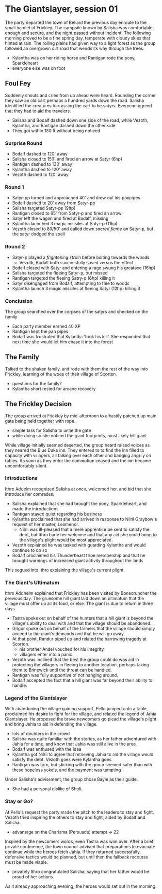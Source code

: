 # The Giantslayer, session 01

The party departed the town of Beliard the previous day enroute to the small hamlet of Frickley. The campsite known by Salisha was comfortable enough and secure, and the night passed without incident. The following morning proved to be a fine spring day, temperate with cloudy skies that hinted at rain. The rolling plains had given way to a light forest as the group followed an overgrown dirt road that wends its way through the trees.

- Kylantha was on her riding horse and Rantigan rode the pony, Sparkleheart
- everyone else was on foot 

## Foul Fey

Suddenly shouts and cries from up ahead were heard. Rounding the corner they saw an old cart perhaps a hundred yards down the road. Salisha identified the creatures harrassing the cart to be satyrs. Everyone agreed that they had to aid the travelers.

- Salisha and Bodalf dashed down one side of the road, while Vezoth, Kylantha, and Rantigan dashed down the other side.
- They got within 180 ft without being noticed

### Surprise Round

- Bodalf dashed to 120' away
- Salisha closed to 150' and fired an arrow at Satyr (6hp)
- Rantigan dashed to 130' away
- Kylantha dashed to 120' away
- Vezoth dashed to 120' away

### Round 1

- Satyr-pp turned and approached 40' and drew out his panpipes
- Bodalf dashed to 20' away from Satyr-pp
- Salisha targeted Satyr-pp (9hp)
- Rantigan closed to 65' from Satyr-p and fired an arrow 
- Satyr left the wagon and fired at Bodalf, missing
- Kylantha launched 3 magic missiles at Satyr-p (11hp)
- Vezoth closed to 80/50' and called down *sacred flame* on Satyr-p, but the satyr dodged the spell

### Round 2
- Satyr-p played a *frightening strain* before bolting towards the woods
	- Vezoth, Bodalf both successfully saved versus the effect
- Bodalf closed with Satyr and entering a rage swung his greataxe (16hp)
- Salisha targeted the fleeing Satyr-p, but missed
- Rantigan targeted the fleeing Satry-p (6hp) killing it
- Satyr disengaged from Bodalf, attempting to flee to woods
- Kylantha launch 3 magic missiles at fleeing Satyr (12hp) killing it

### Conclusion

The group searched over the corpses of the satyrs and checked on the family

- Each party member earned 40 XP
- Rantigan kept the pan pipes
- Bodalf was frustrated that Kylantha 'took his kill'. She responded that next time she would let him chase it into the forest

## The Family

Talked to the shaken family, and rode with them the rest of the way into Frickley, learning of the woes of their village of Scorton.

- questions for the family?
- Kylantha short rested for arcane recovery

## The Frickley Decision

The group arrived at Frickley by mid-afternoon to a hastily patched up main gate being held together with rope.

- simple task for Salisha to untie the gate
- while doing so she noticed the giant footprints, most likely hill giant

While village initially seemed deserted, the group heard raised voices as they neared the Blue Duke inn. They entered to to find the inn filled to capacity with villagers, all talking over each other and banging angrily on tables. As soon as they enter the commotion ceased and the inn became uncomfortably silent. 

### Introductions
Ithro Addelm recognized Salisha at once, welcomed her, and bid that she introduce her comrades.

- Salisha explained that she had brought the pony, Sparkleheart, and made the introductions
- Rantigan stayed quiet regarding his business
- Kylantha proclaimed that she had arrived in response to Nilril Graybow's request of her master, Leomenor.
	- Nilril was ill-pleased that a mere apprentice be sent to satisfy the debt, but Ithro bade her welcome and that any aid she could bring to the village's plight would be most appreciated.
- Vezoth explained he was tasked with guarding Kylantha and would continue to do so
- Bodalf proclaimed his Thunderbeast tribe membership and that he brought warnings of increased giant activity throughout the lands 

This segued into Ithro explaining the village's current plight.

### The Giant's Ultimatum
Ithro Addhelm explained that Frickley has been visited by Bonecruncher the previous day. The gruesome hill giant laid down an ultimatum that the village must offer up all its food, or else. The giant is due to return in three days.

- Tastra spoke out on behalf of the hunters that a hill giant is beyond the village's ability to deal with and that the village should be abandoned.
- Grigor spoke out on behalf of the farmers that the village should simply acceed to the giant's demands and that he will go away.
- At that point, Randur piped up and related the harrowing tragedy at Scorton.
	- his brother Andel vouched for his integrity
	- villagers enter into a panic
- Vezoth was inclined that the best the group could do was aid in protecting the villagers in fleeing to another location, perhaps taking them to Brinewick until the threat can be handled.
- Rantigan was fully supportive of not hanging around.
- Bodalf accepted the fact that a hill giant was far beyond their ability to handle.

### Legend of the Giantslayer

With abandoning the village gaining support, Pello jumped onto a table, proclaimed his desire to fight for the village, and related the legend of Jahia Giantslayer. He proposed the brave newcomers go plead the village's plight and bring Jahia to aid in defending the village.

- lots of doubters in the crowd
- Salisha was quite familiar with the stories, as her father adventured with Jahia for a time, and knew that Jahia was still alive in the area.
- Bodalf was enthused with the idea
- Kylantha got Nilril to agree that retrieving Jahia to aid the village would satisfy the debt. Vezoth goes were Kylantha goes.
- Rantigan was torn, but sticking with the group seemed safer than with these hopeless yokels, and the payment was tempting

Under Salisha's advisement, the group chose Bayle as their guide.

- She had a personal dislike of Sholt.

### Stay or Go?

At Pello's request the party made the pitch to the leaders to stay and fight. Vezoth tried inspiring the others to stay and fight, aided by Bodalf and Salisha.

- advantage on the Charisma (Persuade) attempt -> 22

Inspired by the newcomers words, even Tastra was won over. After a brief private conference, the town council advised that preparations to evacuate continue while the heroes fetch Jahia. If they returned successfully, defensive tactics would be planned, but until then the fallback recourse must be made viable.

- privately Ithro congratulated Salisha, saying that her father would be proud of her actions.

As it already approaching evening, the heroes would set out in the morning.




